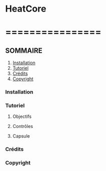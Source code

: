 #     HeatCore
# ================

## SOMMAIRE

1. [Installation](#installation)
2. [Tutoriel](#tutoriel)
3. [Crédits](#crédits)
4. [Copyright](#copyright)

### Installation

### Tutoriel

1. Objectifs

2. Contrôles

3. Capsule

### Crédits

### Copyright
